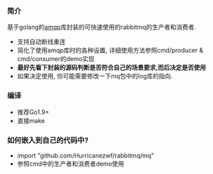 ### 简介
基于golang的[amqp](https://godoc.org/github.com/streadway/amqp)库封装的可快速使用的rabbitmq的生产者和消费者.
* 支持自动断线重连
* 简化了使用amqp库时的各种设置, 详细使用方法参照cmd/producer & cmd/consumer的demo实现
* **最好先看下封装的源码判断是否符合自己的场景要求,而后决定是否使用**
* 如果决定使用, 你可能需要修改一下mq包中的log库的指向.


### 编译
* 推荐Go1.9+
* 直接make

### 如何嵌入到自己的代码中?
* import "github.com/Hurricanezwf/rabbitmq/mq"
* 参照cmd中的生产者和消费者demo使用
